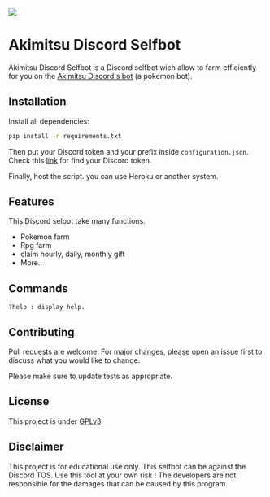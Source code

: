 ![](https://img.shields.io/github/repo-size/Darkempire78/Akimitsu-Discord-Selfbot)

# Akimitsu Discord Selfbot

Akimitsu Discord Selfbot is a Discord selfbot wich allow to farm efficiently for you on the [Akimitsu Discord's bot](https://fr.akimitsu.xyz/) (a pokemon bot).

## Installation

Install all dependencies:

```bash
pip install -r requirements.txt
```
Then put your Discord token and your prefix inside `configuration.json`. 
Check this [link](https://www.youtube.com/watch?v=xuB1WQVM3R8) for find your Discord token.

Finally, host the script. you can use Heroku or another system.

## Features

This Discord selbot take many functions.

* Pokemon farm
* Rpg farm
* claim hourly, daily, monthly gift
* More..

## Commands

```
?help : display help.
```

## Contributing

Pull requests are welcome. For major changes, please open an issue first to discuss what you would like to change.

Please make sure to update tests as appropriate.


## License

This project is under [GPLv3](https://github.com/Darkempire78/Akimitsu-Discord-Selfbot/blob/master/LICENSE).

## Disclaimer

This project is for educational use only. This selfbot can be against the Discord TOS. Use this tool at your own risk ! 
The developers are not responsible for the damages that can be caused by this program. 
